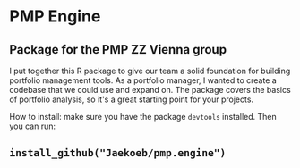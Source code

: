 # PMP Engine
## Package for the PMP ZZ Vienna group

I put together this R package to give our team a solid foundation for building portfolio management tools. As a portfolio manager, I wanted to create a codebase that we could use and expand on. The package covers the basics of portfolio analysis, so it's a great starting point for your projects.

How to install: make sure you have the package `devtools` installed. Then you can run:
## `install_github("Jaekoeb/pmp.engine")`
